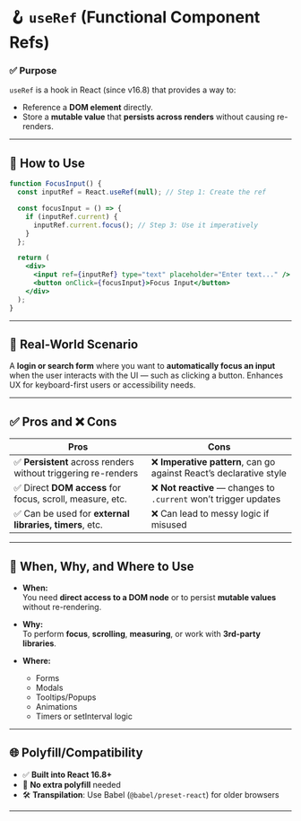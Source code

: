 
# 🪝 `useRef` (Functional Component Refs)

### ✅ **Purpose**
`useRef` is a hook in React (since v16.8) that provides a way to:
- Reference a **DOM element** directly.
- Store a **mutable value** that **persists across renders** without causing re-renders.

---

## 🔧 How to Use

```jsx
function FocusInput() {
  const inputRef = React.useRef(null); // Step 1: Create the ref

  const focusInput = () => {
    if (inputRef.current) {
      inputRef.current.focus(); // Step 3: Use it imperatively
    }
  };

  return (
    <div>
      <input ref={inputRef} type="text" placeholder="Enter text..." /> {/* Step 2: Attach to DOM */}
      <button onClick={focusInput}>Focus Input</button>
    </div>
  );
}
```

---

## 📖 Real-World Scenario

A **login or search form** where you want to **automatically focus an input** when the user interacts with the UI — such as clicking a button. Enhances UX for keyboard-first users or accessibility needs.

---

## ✅ Pros and ❌ Cons

| Pros | Cons |
|------|------|
| ✅ **Persistent** across renders without triggering re-renders | ❌ **Imperative pattern**, can go against React’s declarative style |
| ✅ Direct **DOM access** for focus, scroll, measure, etc. | ❌ **Not reactive** — changes to `.current` won’t trigger updates |
| ✅ Can be used for **external libraries, timers**, etc. | ❌ Can lead to messy logic if misused |

---

## 📌 When, Why, and Where to Use

- **When:**  
  You need **direct access to a DOM node** or to persist **mutable values** without re-rendering.

- **Why:**  
  To perform **focus**, **scrolling**, **measuring**, or work with **3rd-party libraries**.

- **Where:**  
  - Forms  
  - Modals  
  - Tooltips/Popups  
  - Animations  
  - Timers or setInterval logic

---

## 🌐 Polyfill/Compatibility

- ✅ **Built into React 16.8+**  
- 🚫 **No extra polyfill** needed  
- 🛠 **Transpilation**: Use Babel (`@babel/preset-react`) for older browsers

---
